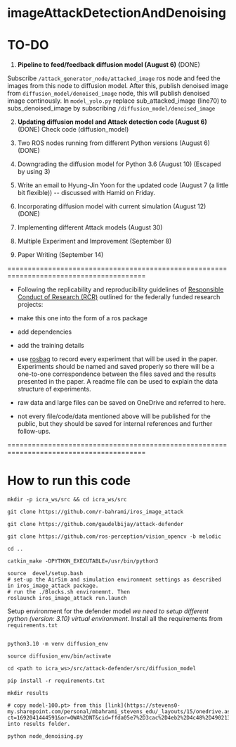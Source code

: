 # imageAttackDetectionAndDenoising

# TO-DO

1. **Pipeline to feed/feedback diffusion model (August 6)** (DONE)

Subscribe ``/attack_generator_node/attacked_image`` ros node and feed the images from this node to diffusion model. 
After this, publish denoised image from ``diffusion_model/denoised_image`` node, this will publish denoised image continously. In ``model_yolo.py`` replace sub_attacked_image (line70) to subs_denoised_image by subscribing ``/diffusion_model/denoised_image``

2. **Updating diffusion model and Attack detection code (August 6)** (DONE)
Check code (diffusion_model)

3. Two ROS nodes running from different Python versions (August 6) (DONE)

4. Downgrading the diffusion model for Python 3.6 (August 10) (Escaped by using 3)

5. Write an email to Hyung-Jin Yoon for the updated code (August 7 (a little bit flexible)) -- discussed with Hamid on Friday. 

6. Incorporating diffusion model with current simulation (August 12) (DONE)

7. Implementing different Attack models (August 30)

8. Multiple Experiment and Improvement (September 8)

9. Paper Writing (September 14)

========================================================================================
- Following the replicability and reproducibility guidelines of [Responsible Conduct of Research (RCR)](https://about.citiprogram.org/series/responsible-conduct-of-research-rcr/) outlined for the federally funded research projects:

- make this one into the form of a ros package
- add dependencies
- add the training details
- use [rosbag](http://wiki.ros.org/rosbag) to record every experiment that will be used in the paper. Experiments should be named and saved properly so there will be a one-to-one correspondence between the files saved and the results presented in the paper. A readme file can be used to explain the data structure of experiments.
- raw data and large files can be saved on OneDrive and referred to here.
- not every file/code/data mentioned above will be published for the public, but they should be saved for internal references and further follow-ups.

========================================================================================
# How to run this code
```
mkdir -p icra_ws/src && cd icra_ws/src

git clone https://github.com/r-bahrami/iros_image_attack

git clone https://github.com/gaudelbijay/attack-defender

git clone https://github.com/ros-perception/vision_opencv -b melodic

cd ..

catkin_make -DPYTHON_EXECUTABLE=/usr/bin/python3

source  devel/setup.bash
# set-up the AirSim and simulation environment settings as described in iros_image_attack package.
# run the ./Blocks.sh environemnt. Then
roslaunch iros_image_attack run.launch

```
Setup environment for the defender model *we need to setup different python (version: 3.10) virtual environment*. Install all the requirements from `requirements.txt`

```

python3.10 -m venv diffusion_env

source diffusion_env/bin/activate

cd <path to icra_ws>/src/attack-defender/src/diffusion_model

pip install -r requirements.txt

mkdir results

# copy model-100.pt> from this [link](https://stevens0-my.sharepoint.com/personal/mbahrami_stevens_edu/_layouts/15/onedrive.aspx?ct=1692041444591&or=OWA%2DNT&cid=ffda05e7%2D3cac%2D4eb2%2D4c48%2D49021369a39d&ga=1&WSL=1&id=%2Fpersonal%2Fmbahrami%5Fstevens%5Fedu%2FDocuments%2FAdv%5Fimage%5Fatk%5Fdetection%2Fresults) into results folder.

python node_denoising.py
```
